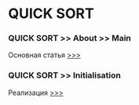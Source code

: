 # QUICK SORT

### QUICK SORT >> About >> Main
Основная статья [>>>](../PROGRAMING/algorithms__sort__quick-sort.md)

### QUICK SORT >> Initialisation
Реализация [>>>](https://replit.com/@Trybukhouski/quick-sort#script.js)